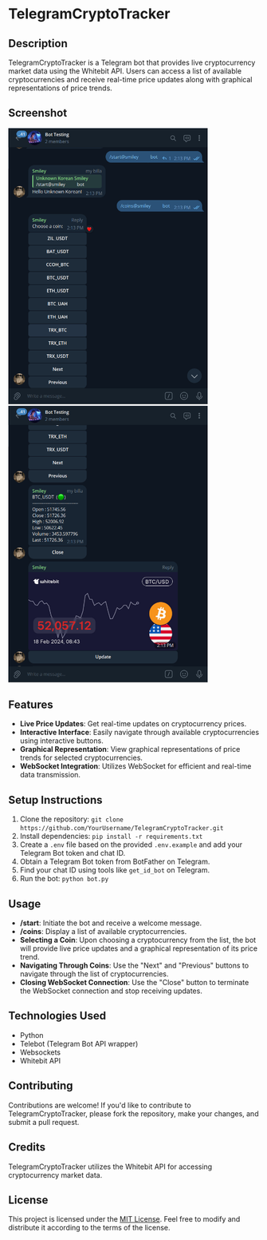 # TelegramCryptoTracker

## Description
TelegramCryptoTracker is a Telegram bot that provides live cryptocurrency market data using the Whitebit API. Users can access a list of available cryptocurrencies and receive real-time price updates along with graphical representations of price trends.

## Screenshot
<p float="left">
  <img src="https://github.com/UnknownKoreanSmiley/TelegramCryptoTrackerBot/blob/master/screenshot/Screenshot%202024-02-18%20175716.png" width="400" alt="Screenshot 1" />
  <img src="https://github.com/UnknownKoreanSmiley/TelegramCryptoTrackerBot/blob/master/screenshot/Screenshot%202024-02-18%20175726.png" width="400" alt="Screenshot 2" />
</p>

## Features
- **Live Price Updates**: Get real-time updates on cryptocurrency prices.
- **Interactive Interface**: Easily navigate through available cryptocurrencies using interactive buttons.
- **Graphical Representation**: View graphical representations of price trends for selected cryptocurrencies.
- **WebSocket Integration**: Utilizes WebSocket for efficient and real-time data transmission.

## Setup Instructions
1. Clone the repository: `git clone https://github.com/YourUsername/TelegramCryptoTracker.git`
2. Install dependencies: `pip install -r requirements.txt`
3. Create a `.env` file based on the provided `.env.example` and add your Telegram Bot token and chat ID.
4. Obtain a Telegram Bot token from BotFather on Telegram.
5. Find your chat ID using tools like `get_id_bot` on Telegram.
6. Run the bot: `python bot.py`

## Usage
- **/start**: Initiate the bot and receive a welcome message.
- **/coins**: Display a list of available cryptocurrencies.
- **Selecting a Coin**: Upon choosing a cryptocurrency from the list, the bot will provide live price updates and a graphical representation of its price trend.
- **Navigating Through Coins**: Use the "Next" and "Previous" buttons to navigate through the list of cryptocurrencies.
- **Closing WebSocket Connection**: Use the "Close" button to terminate the WebSocket connection and stop receiving updates.

## Technologies Used
- Python
- Telebot (Telegram Bot API wrapper)
- Websockets
- Whitebit API

## Contributing
Contributions are welcome! If you'd like to contribute to TelegramCryptoTracker, please fork the repository, make your changes, and submit a pull request.

## Credits
TelegramCryptoTracker utilizes the Whitebit API for accessing cryptocurrency market data.

## License
This project is licensed under the [MIT License](https://opensource.org/licenses/MIT). Feel free to modify and distribute it according to the terms of the license.
